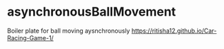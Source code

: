# asynchronousBallMovement
Boiler plate for ball moving aysnchronously
https://ritisha12.github.io/Car-Racing-Game-1/
